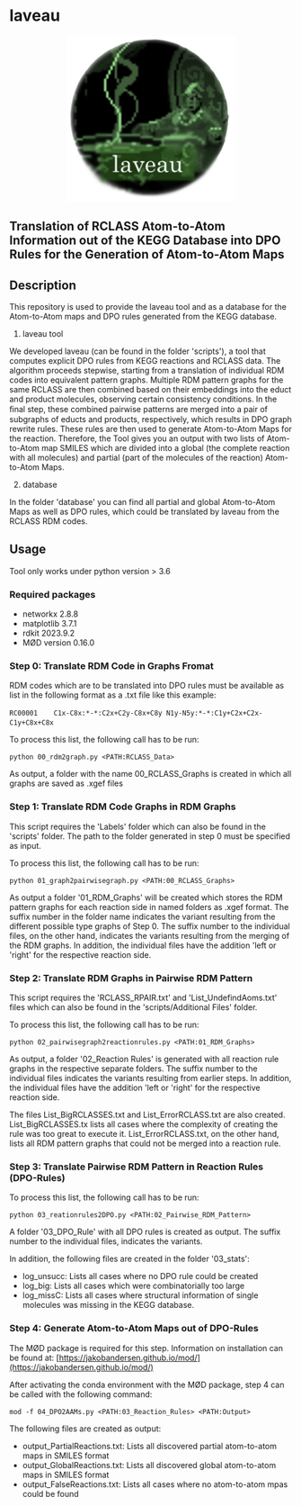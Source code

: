 
# laveau 

<p align="center">
<img src="./Logo.png" width="300"/>
</p>

## Translation of RCLASS Atom-to-Atom Information out of the KEGG Database into DPO Rules for the Generation of Atom-to-Atom Maps

## Description

This repository is used to provide the laveau tool and as a database for the Atom-to-Atom maps and DPO rules generated from the KEGG database.

1. laveau tool

We developed laveau (can be found in the folder 'scripts'), a tool that computes explicit DPO rules from KEGG reactions and RCLASS data. The algorithm proceeds stepwise, starting from a translation of individual RDM codes into equivalent pattern graphs. Multiple RDM pattern graphs for the same RCLASS are then combined based on their embeddings into the educt and product molecules, observing certain consistency conditions. In the ﬁnal step, these combined pairwise patterns are merged into a pair of subgraphs of educts and products, respectively, which results in DPO graph rewrite rules. These rules are then used to generate Atom-to-Atom Maps for the reaction. Therefore, the Tool gives you an output with two lists of Atom-to-Atom map SMILES which are divided into a global (the complete reaction with all molecules) and partial (part of the molecules of the reaction) Atom-to-Atom Maps.

2. database

In the folder 'database' you can find all partial and global Atom-to-Atom Maps as well as DPO rules, which could be translated by laveau from the RCLASS RDM codes.

## Usage

Tool only works under python version > 3.6 

### Required packages

* networkx 2.8.8
* matplotlib 3.7.1
* rdkit 2023.9.2
* MØD version 0.16.0

### Step 0: Translate RDM Code in Graphs Fromat

RDM codes which are to be translated into DPO rules must be available as list in the following format as a .txt file like this example:

`RC00001	C1x-C8x:*-*:C2x+C2y-C8x+C8y N1y-N5y:*-*:C1y+C2x+C2x-C1y+C8x+C8x`

To process this list, the following call has to be run:

```console
python 00_rdm2graph.py <PATH:RCLASS_Data>
```

As output, a folder with the name 00_RCLASS_Graphs is created in which all graphs are saved as .xgef files

### Step 1: Translate RDM Code Graphs in RDM Graphs

This script requires the 'Labels' folder which can also be found in the 'scripts' folder. The path to the folder generated in step 0 must be specified as input.

To process this list, the following call has to be run:

```console
python 01_graph2pairwisegraph.py <PATH:00_RCLASS_Graphs>
```
As output a folder '01_RDM_Graphs' will be created which stores the RDM pattern graphs for each reaction side in named folders as .xgef format. The suffix number in the folder name indicates the variant resulting from the different possible type graphs of Step 0. The suffix number to the individual files, on the other hand, indicates the variants resulting from the merging of the RDM graphs. In addition, the individual files have the addition 'left or 'right' for the respective reaction side.


### Step 2: Translate RDM Graphs in Pairwise RDM Pattern

This script requires the 'RCLASS_RPAIR.txt' and 'List_UndefindAoms.txt' files which can also be found in the 'scripts/Additional Files' folder.

To process this list, the following call has to be run:

```console
python 02_pairwisegraph2reactionrules.py <PATH:01_RDM_Graphs>
```

As output, a folder '02_Reaction Rules' is generated with all reaction rule graphs in the respective separate folders. The suffix number to the individual files indicates the variants resulting from earlier steps. In addition, the individual files have the addition 'left or 'right' for the respective reaction side.

The files List_BigRCLASSES.txt and List_ErrorRCLASS.txt are also created. List_BigRCLASSES.tx lists all cases where the complexity of creating the rule was too great to execute it. List_ErrorRCLASS.txt, on the other hand, lists all RDM pattern graphs that could not be merged into a reaction rule.

### Step 3: Translate Pairwise RDM Pattern in Reaction Rules (DPO-Rules)

To process this list, the following call has to be run:

```console
python 03_reationrules2DPO.py <PATH:02_Pairwise_RDM_Pattern>
```
A folder '03_DPO_Rule' with all DPO rules is created as output.
The suffix number to the individual files, indicates the variants.

In addition, the following files are created in the folder '03_stats':
* log_unsucc: Lists all cases where no DPO rule could be created
* log_big: Lists all cases which were combinatorially too large
* log_missC: Lists all cases where structural information of single molecules was missing in the KEGG database.

### Step 4: Generate Atom-to-Atom Maps out of DPO-Rules

The MØD package is required for this step. Information on installation can be found at:
[https://jakobandersen.github.io/mod/](https://jakobandersen.github.io/mod/)

After activating the conda environment with the MØD package, step 4 can be called with the following command:

```console
mod -f 04_DPO2AAMs.py <PATH:03_Reaction_Rules> <PATH:Output>
```

The following files are created as output:

* output_PartialReactions.txt: Lists all discovered partial atom-to-atom maps in SMILES format
* output_GlobalReactions.txt: Lists all discovered global atom-to-atom maps in SMILES format
* output_FalseReactions.txt: Lists all cases where no atom-to-atom mpas could be found
